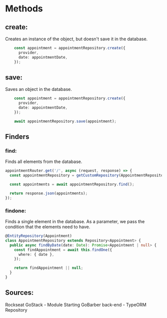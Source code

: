 # Methods

## create:
Creates an instance of the object, but doesn't save it in the database. 
```typescript
    const appointment = appointmentRepository.create({
      provider,
      date: appointmentDate,
    });
```

## save:
Saves an object in the database.
```typescript
    const appointment = appointmentRepository.create({
      provider,
      date: appointmentDate,
    });

    await appointmentRepository.save(appointment);
```

## Finders 
### find:
Finds all elements from the database.
```typescript
appointmentRouter.get('/', async (request, response) => {
  const appointmentRepository = getCustomRepository(AppointmentRepository);

  const appointments = await appointmentRepository.find();

  return response.json(appointments);
});
```
### findone:
Finds a single element in the database.
As a parameter, we pass the condition that the elements need to have. 
```typescript
@EntityRepository(Appointment) 
class AppointmentRepository extends Repository<Appointment> { 
  public async findByDate(date: Date): Promise<Appointment | null> {
    const findAppointment = await this.findOne({ 
      where: { date },
    });

    return findAppointment || null;
  }
}
```
## Sources:
Rockseat GoStack - Module Starting GoBarber back-end - TypeORM Repository
